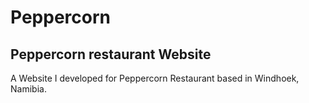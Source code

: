 # Peppercorn
## Peppercorn restaurant Website

A Website I developed for Peppercorn Restaurant based in Windhoek, Namibia.

